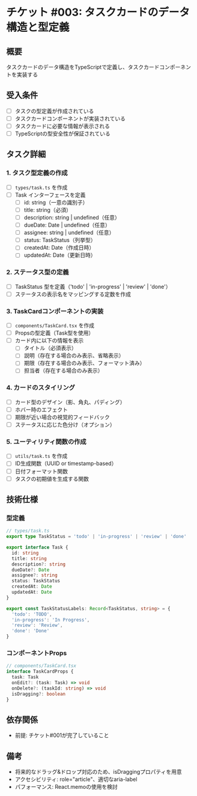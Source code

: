 # チケット #003: タスクカードのデータ構造と型定義

## 概要
タスクカードのデータ構造をTypeScriptで定義し、タスクカードコンポーネントを実装する

## 受入条件
- [ ] タスクの型定義が作成されている
- [ ] タスクカードコンポーネントが実装されている
- [ ] タスクカードに必要な情報が表示される
- [ ] TypeScriptの型安全性が保証されている

## タスク詳細

### 1. タスク型定義の作成
- [ ] `types/task.ts` を作成
- [ ] Task インターフェースを定義
  - [ ] id: string（一意の識別子）
  - [ ] title: string（必須）
  - [ ] description: string | undefined（任意）
  - [ ] dueDate: Date | undefined（任意）
  - [ ] assignee: string | undefined（任意）
  - [ ] status: TaskStatus（列挙型）
  - [ ] createdAt: Date（作成日時）
  - [ ] updatedAt: Date（更新日時）

### 2. ステータス型の定義
- [ ] TaskStatus 型を定義（'todo' | 'in-progress' | 'review' | 'done'）
- [ ] ステータスの表示名をマッピングする定数を作成

### 3. TaskCardコンポーネントの実装
- [ ] `components/TaskCard.tsx` を作成
- [ ] Propsの型定義（Task型を使用）
- [ ] カード内に以下の情報を表示
  - [ ] タイトル（必須表示）
  - [ ] 説明（存在する場合のみ表示、省略表示）
  - [ ] 期限（存在する場合のみ表示、フォーマット済み）
  - [ ] 担当者（存在する場合のみ表示）

### 4. カードのスタイリング
- [ ] カード型のデザイン（影、角丸、パディング）
- [ ] ホバー時のエフェクト
- [ ] 期限が近い場合の視覚的フィードバック
- [ ] ステータスに応じた色分け（オプション）

### 5. ユーティリティ関数の作成
- [ ] `utils/task.ts` を作成
- [ ] ID生成関数（UUID or timestamp-based）
- [ ] 日付フォーマット関数
- [ ] タスクの初期値を生成する関数

## 技術仕様

### 型定義
```typescript
// types/task.ts
export type TaskStatus = 'todo' | 'in-progress' | 'review' | 'done'

export interface Task {
  id: string
  title: string
  description?: string
  dueDate?: Date
  assignee?: string
  status: TaskStatus
  createdAt: Date
  updatedAt: Date
}

export const TaskStatusLabels: Record<TaskStatus, string> = {
  'todo': 'TODO',
  'in-progress': 'In Progress',
  'review': 'Review',
  'done': 'Done'
}
```

### コンポーネントProps
```typescript
// components/TaskCard.tsx
interface TaskCardProps {
  task: Task
  onEdit?: (task: Task) => void
  onDelete?: (taskId: string) => void
  isDragging?: boolean
}
```

## 依存関係
- 前提: チケット#001が完了していること

## 備考
- 将来的なドラッグ&ドロップ対応のため、isDraggingプロパティを用意
- アクセシビリティ: role="article"、適切なaria-label
- パフォーマンス: React.memoの使用を検討